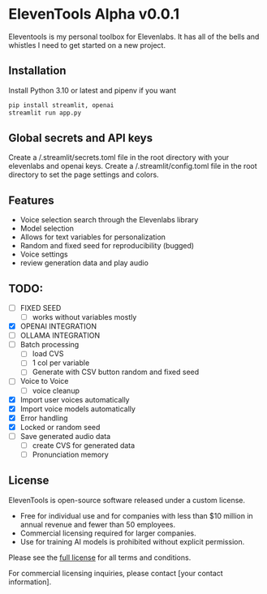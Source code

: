 # ElevenTools Alpha v0.0.1

Eleventools is my personal toolbox for Elevenlabs.
It has all of the bells and whistles I need to get started on a new project.

## Installation

Install Python 3.10 or latest and pipenv if you want

```bash
pip install streamlit, openai
streamlit run app.py
```

## Global secrets and API keys

Create a /.streamlit/secrets.toml file in the root directory with your elevenlabs and openai keys.
Create a /.streamlit/config.toml file in the root directory to set the page settings and colors.

## Features

- Voice selection search through the Elevenlabs library
- Model selection
- Allows for text variables for personalization
- Random and fixed seed for reproducibility (bugged)
- Voice settings
- review generation data and play audio

## TODO:
- [ ] FIXED SEED
  - [ ] works without variables mostly
- [x] OPENAI INTEGRATION
- [ ] OLLAMA INTEGRATION
- [ ] Batch processing
  - [ ] load CVS
  - [ ] 1 col per variable
  - [ ] Generate with CSV button random and fixed seed
- [ ] Voice to Voice
  - [ ] voice cleanup
- [x] Import user voices automatically
- [x] Import voice models automatically 
- [x] Error handling
- [x] Locked or random seed
- [ ] Save generated audio data
  - [ ] create CVS for generated data
  - [ ] Pronunciation memory

## License

ElevenTools is open-source software released under a custom license. 

- Free for individual use and for companies with less than $10 million in annual revenue and fewer than 50 employees.
- Commercial licensing required for larger companies.
- Use for training AI models is prohibited without explicit permission.

Please see the [full license](LICENSE) for all terms and conditions.

For commercial licensing inquiries, please contact [your contact information].